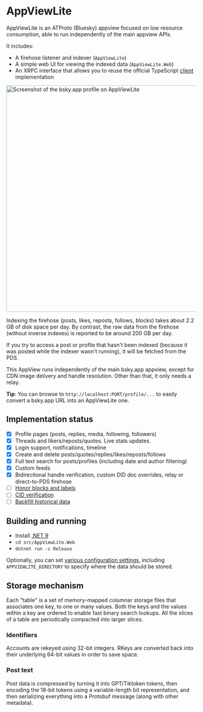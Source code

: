 # AppViewLite

AppViewLite is an ATProto (Bluesky) appview focused on low resource consumption, able to run independently of the main appview APIs.

It includes:
* A firehose listener and indexer (`AppViewLite`)
* A simple web UI for viewing the indexed data (`AppViewLite.Web`)
* An XRPC interface that allows you to reuse the official TypeScript [client](https://github.com/bluesky-social/social-app/) implementation

<img src="https://raw.githubusercontent.com/alnkesq/AppViewLite/refs/heads/main/images/appviewlite.png" alt="Screenshot of the bsky.app profile on AppViewLite" width="600">

Indexing the firehose (posts, likes, reposts, follows, blocks) takes about 2.2 GB of disk space per day. By contrast, the raw data from the firehose (without inverse indexes) is reported to be around 200 GB per day.

If you try to access a post or profile that hasn't been indexed (because it was posted while the indexer wasn't running), it will be fetched from the PDS.

This AppView runs independently of the main bsky.app appview, except for CDN image delivery and handle resolution. Other than that, it only needs a relay.

**Tip**: You can browse to `http://localhost:PORT/profile/...` to easily convert a bsky.app URL into an AppViewLite one.

## Implementation status

- [X] Profile pages (posts, replies, media, following, followers)
- [X] Threads and likers/reposts/quotes. Live stats updates.
- [X] Login support, notifications, timeline
- [X] Create and delete posts/quotes/replies/likes/reposts/follows
- [X] Full text search for posts/profiles (including date and author filtering)
- [X] Custom feeds
- [X] Bidirectional handle verification, custom DID doc overrides, relay or direct-to-PDS firehose
- [ ] [Honor blocks and labels](/../../issues/7)
- [ ] [CID verification](/../../issues/5)
- [ ] [Backfill historical data](/../../issues/8)

## Building and running
- Install [.NET 9](https://dotnet.microsoft.com/en-us/download)
- `cd src/AppViewLite.Web`
- `dotnet run -c Release`

Optionally, you can set [various configuration settings](https://github.com/alnkesq/AppViewLite/blob/main/docs/Configuration.md), including  `APPVIEWLITE_DIRECTORY` to specify where the data should be stored.

## Storage mechanism
Each "table" is a set of memory-mapped columnar storage files that associates one key, to one or many values.
Both the keys and the values within a key are ordered to enable fast binary search lookups.
All the slices of a table are periodically compacted into larger slices.

### Identifiers
Accounts are rekeyed using 32-bit integers. RKeys are converted back into their underlying 64-bit values in order to save space.

### Post text
Post data is compressed by turning it into GPT/Tiktoken tokens, then encoding the 18-bit tokens using a variable-length bit representation, and then serializing everything into a Protobuf message (along with other metadata).
